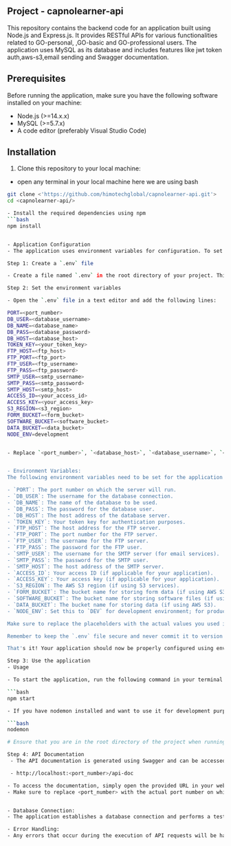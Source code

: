 ## Project - capnolearner-api

This repository contains the backend code for an application built using Node.js and Express.js. It provides RESTful APIs for various functionalities related to GO-personal, ,GO-basic and GO-professional users. The application uses MySQL as its database and includes features like jwt token auth,aws-s3,email sending and Swagger documentation.

## Prerequisites

Before running the application, make sure you have the following software installed on your machine:

- Node.js (>=14.x.x)
- MySQL (>=5.7.x)
- A code editor (preferably Visual Studio Code)

## Installation

1. Clone this repository to your local machine:

- open any terminal in your local machine here we are using bash

````bash
git clone <'https://github.com/himotechglobal/capnolearner-api.git'>
cd <capnolearner-api/>

- Install the required dependencies using npm
```bash
npm install


- Application Configuration
- The application uses environment variables for configuration. To set up the necessary variables, follow these steps:

Step 1: Create a `.env` file

- Create a file named `.env` in the root directory of your project. This file will store all the required environment variables with their corresponding values.

Step 2: Set the environment variables

- Open the `.env` file in a text editor and add the following lines:

PORT=<port_number>
DB_USER=<database_username>
DB_NAME=<database_name>
DB_PASS=<database_password>
DB_HOST=<database_host>
TOKEN_KEY=<your_token_key>
FTP_HOST=<ftp_host>
FTP_PORT=<ftp_port>
FTP_USER=<ftp_username>
FTP_PASS=<ftp_password>
SMTP_USER=<smtp_username>
SMTP_PASS=<smtp_password>
SMTP_HOST=<smtp_host>
ACCESS_ID=<your_access_id>
ACCESS_KEY=<your_access_key>
S3_REGION=<s3_region>
FORM_BUCKET=<form_bucket>
SOFTWARE_BUCKET=<software_bucket>
DATA_BUCKET=<data_bucket>
NODE_ENV=development


- Replace `<port_number>`, `<database_host>`, `<database_username>`, `<database_password>`, and `<database_name>`   with the appropriate values for your setup. Also, make sure to fill in the other variables according to your application's requirements.


- Environment Variables:
The following environment variables need to be set for the application to function correctly:

- `PORT`: The port number on which the server will run.
- `DB_USER`: The username for the database connection.
- `DB_NAME`: The name of the database to be used.
- `DB_PASS`: The password for the database user.
- `DB_HOST`: The host address of the database server.
- `TOKEN_KEY`: Your token key for authentication purposes.
- `FTP_HOST`: The host address for the FTP server.
- `FTP_PORT`: The port number for the FTP server.
- `FTP_USER`: The username for the FTP server.
- `FTP_PASS`: The password for the FTP user.
- `SMTP_USER`: The username for the SMTP server (for email services).
- `SMTP_PASS`: The password for the SMTP user.
- `SMTP_HOST`: The host address of the SMTP server.
- `ACCESS_ID`: Your access ID (if applicable for your application).
- `ACCESS_KEY`: Your access key (if applicable for your application).
- `S3_REGION`: The AWS S3 region (if using S3 services).
- `FORM_BUCKET`: The bucket name for storing form data (if using AWS S3).
- `SOFTWARE_BUCKET`: The bucket name for storing software files (if using AWS S3).
- `DATA_BUCKET`: The bucket name for storing data (if using AWS S3).
- `NODE_ENV`: Set this to `DEV` for development environment; for production, set it to `PROD`.

Make sure to replace the placeholders with the actual values you used in the `.env` file.

Remember to keep the `.env` file secure and never commit it to version control systems to protect sensitive information.

That's it! Your application should now be properly configured using environment variables.

Step 3: Use the application
- Usage

- To start the application, run the following command in your terminal or command prompt:

```bash
npm start

- If you have nodemon installed and want to use it for development purposes to automatically restart the server whenever changes are made to the code, you can use the following command:

```bash
nodemon

# Ensure that you are in the root directory of the project when running these commands. Also, make sure you have Node.js and npm (Node Package Manager) installed on your system before executing the commands.

Step 4: API Documentation
 - The API documentation is generated using Swagger and can be accessed through the following URL when the server is running:

 - http://localhost:<port_number>/api-doc

- To access the documentation, simply open the provided URL in your web browser while the server is running.
- Make sure to replace <port_number> with the actual port number on which the server is running. The API documentation provides detailed information about the available endpoints, request and response schemas, and other useful details for interacting with the API.


- Database Connection:
- The application establishes a database connection and performs a test query every 90 seconds to ensure the connection is active.

- Error Handling:
- Any errors that occur during the execution of API requests will be handled and returned as JSON responses with appropriate error messages.



























































































````
